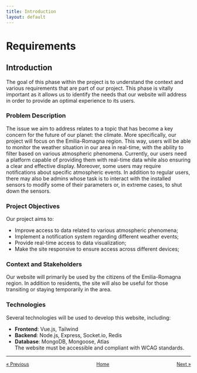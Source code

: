 ```yaml
---
title: Introduction
layout: default
---
```

# Requirements

## Introduction

The goal of this phase within the project is to understand the context and various requirements that are part of our project. This phase is vitally important as it allows us to identify the needs that our website will address in order to provide an optimal experience to its users.

### Problem Description

The issue we aim to address relates to a topic that has become a key concern for the future of our planet: the climate. More specifically, our project will focus on the Emilia-Romagna region. This way, users will be able to monitor the weather situation in our area in real-time, with the ability to filter based on various atmospheric phenomena. Currently, our users need a platform capable of providing them with real-time data while also ensuring a clear and effective display. Moreover, some users may require notifications about specific atmospheric events. In addition to regular users, there may also be admins whose task is to interact with the installed sensors to modify some of their parameters or, in extreme cases, to shut down the sensors.

### Project Objectives

Our project aims to:
* Improve access to data related to various atmospheric phenomena;
* Implement a notification system regarding different weather events;
* Provide real-time access to data visualization;
* Make the site responsive to ensure access across different devices;

### Context and Stakeholders

Our website will primarily be used by the citizens of the Emilia-Romagna region. In addition to residents, the site will also be useful for those transiting or staying temporarily in the area.

### Technologies

Several technologies will be used to develop this website, including:
* **Frontend**: Vue.js, Tailwind
* **Backend**: Node.js, Express, Socket.io, Redis
* **Database**: MongoDB, Mongoose, Atlas  
The website must be accessible and compliant with WCAG standards.


---

<div style="display: flex; justify-content: space-between; align-items: center; font-size: 0.9em;">
  <a href="/er-climate-monitor/index.html">&laquo; Previous</a>
  <a href="/er-climate-monitor/index.html" style="text-align: center;">Home</a>
  <a href="/er-climate-monitor/2-analysis.html">Next &raquo;</a>
</div>


